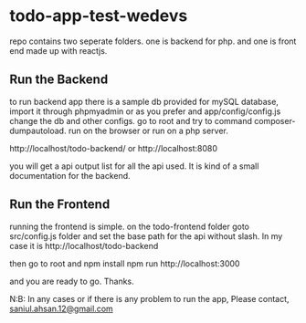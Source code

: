 # todo-app-test-wedevs

repo contains two seperate folders. one is backend for php. and one is front end made up with reactjs.

## Run the Backend
to run backend app there is a sample db provided for mySQL database, import it through phpmyadmin or as you prefer and app/config/config.js change the db and other configs. go to root
and try to command composer-dumpautoload. run on the browser or run on a php server.

http://localhost/todo-backend/
or
http://localhost:8080

you will get a api output list for all the api used. It is kind of a small documentation for the backend.

## Run the Frontend
running the frontend is simple. on the todo-frontend folder goto src/config.js folder and set the base path for the api without slash.
In my case it is http://localhost/todo-backend

then go to root and 
npm install
npm run
http://localhost:3000

and you are ready to go. Thanks.

N:B: In any cases or if there is any problem to run the app, Please contact, saniul.ahsan.12@gmail.com
